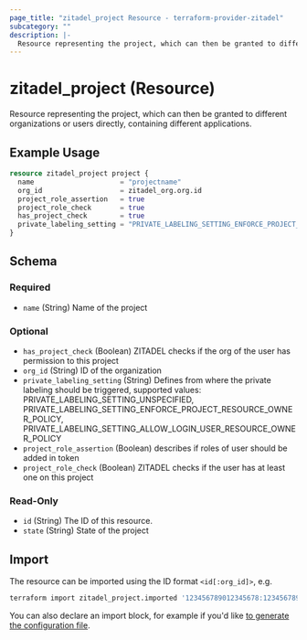 ```yaml
---
page_title: "zitadel_project Resource - terraform-provider-zitadel"
subcategory: ""
description: |-
  Resource representing the project, which can then be granted to different organizations or users directly, containing different applications.
---
```


# zitadel_project (Resource)

Resource representing the project, which can then be granted to different organizations or users directly, containing different applications.

## Example Usage

```terraform
resource zitadel_project project {
  name                     = "projectname"
  org_id                   = zitadel_org.org.id
  project_role_assertion   = true
  project_role_check       = true
  has_project_check        = true
  private_labeling_setting = "PRIVATE_LABELING_SETTING_ENFORCE_PROJECT_RESOURCE_OWNER_POLICY"
}
```

<!-- schema generated by tfplugindocs -->
## Schema

### Required

- `name` (String) Name of the project

### Optional

- `has_project_check` (Boolean) ZITADEL checks if the org of the user has permission to this project
- `org_id` (String) ID of the organization
- `private_labeling_setting` (String) Defines from where the private labeling should be triggered, supported values: PRIVATE_LABELING_SETTING_UNSPECIFIED, PRIVATE_LABELING_SETTING_ENFORCE_PROJECT_RESOURCE_OWNER_POLICY, PRIVATE_LABELING_SETTING_ALLOW_LOGIN_USER_RESOURCE_OWNER_POLICY
- `project_role_assertion` (Boolean) describes if roles of user should be added in token
- `project_role_check` (Boolean) ZITADEL checks if the user has at least one on this project

### Read-Only

- `id` (String) The ID of this resource.
- `state` (String) State of the project

## Import

The resource can be imported using the ID format `<id[:org_id]>`, e.g.

```bash
terraform import zitadel_project.imported '123456789012345678:123456789012345678'
```

You can also declare an import block, for example if you'd like [to generate the configuration file](https://developer.hashicorp.com/terraform/language/import/generating-configuration).

